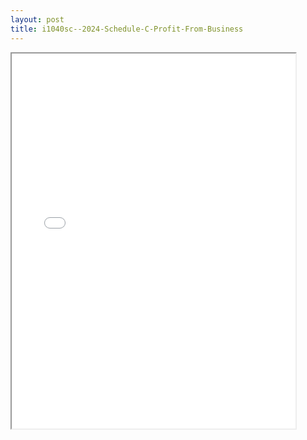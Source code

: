 ```yaml
---
layout: post
title: i1040sc--2024-Schedule-C-Profit-From-Business
---
```


<div class="pdf-container">
<iframe src="/ea//_pdf-2-md/i1040sc--2024-Schedule-C-Profit-From-Business.pdf" height="600" width="90%" allowFullScreen="true"></iframe>
</div>

